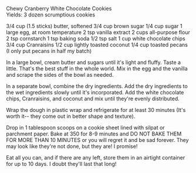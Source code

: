 
Chewy Cranberry White Chocolate Cookies  
Yields: 3 dozen scrumptious cookies  
    
   3/4 cup (1.5 sticks) butter, softened
   3/4 cup brown sugar
   1/4 cup sugar
   1 large egg, at room temperature
   2 tsp vanilla extract
   2 cups all-purpose flour
   2 tsp cornstarch
   1 tsp baking soda
   1/2 tsp salt
   1 cup white chocolate chips
   3/4 cup Cranraisins
   1/2 cup lightly toasted coconut
   1/4 cup toasted pecans (I only put pecans in half my batch)  
    
	
In a large bowl, cream butter and sugars until it's light and fluffy. Taste a little. That's the best stuff in the whole world. Mix in the egg and the vanilla and scrape the sides of the bowl as needed.   
    
In a separate bowl, combine the dry ingredients. Add the dry ingredients to the wet ingredients slowly until it's incorporated. Add the white chocolate chips, Cranraisins, and coconut and mix until they're evenly distributed.   
    
Wrap the dough in plastic wrap and refrigerate for at least 30 minutes (It's worth it-- they come out in better shape and texture).   
    
Drop in 1 tablespoon scoops on a cookie sheet lined with silpat or parchment paper. Bake at 350 for 8-9 minutes and DO NOT BAKE THEM FOR MORE THAN 10 MINUTES or you will regret it and be sad forever. They may look like they're not done, but they are! I promise!  
    
Eat all you can, and if there are any left, store them in an airtight container for up to 10 days. I doubt they'll last that long!  
    